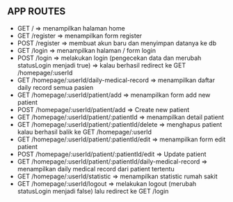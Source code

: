 ## APP ROUTES

- GET / => menampilkan halaman home
- GET /register => menampilkan form register
- POST /register => membuat akun baru dan menyimpan datanya ke db
- GET /login => menampilkan halaman / form login
- POST /login => melakukan login (pengecekan data dan merubah statusLogin menjadi true) => kalau berhasil redirect ke GET /homepage/:userId
- GET /homepage/:userId/daily-medical-record => menampilkan daftar daily record semua pasien
- GET /homepage/:userId/patient/add => menampilkan form add new patient
- POST /homepage/:userId/patient/add => Create new patient
- GET /homepage/:userId/patient/:patientId => menampilkan detail patient
- GET /homepage/:userId/patient/:patientId/delete => menghapus patient kalau berhasil balik ke GET /homepage/:userId
- GET /homepage/:userId/patient/:patientId/edit => menampilkan form edit patient
- POST /homepage/:userId/patient/:patientId/edit => Update patient
- GET /homepage/:userId/patient/:patientId/daily-medical-record => menampilkan daily medical record dari patient tertentu
- GET /homepage/:userId/statistic => menampilkan statistic rumah sakit
- GET /homepage/:userId/logout => melakukan logout (merubah statusLogin menjadi false) lalu redirect ke GET /login
